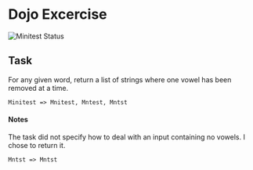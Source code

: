 # Dojo Excercise
![Minitest Status](https://github.com/chriscarlisle/dojo-slowly-disemvowel-ruby/actions/workflows/minitests.yml/badge.svg)

## Task
For any given word, return a list of strings where one vowel has been removed at a time.

```
Minitest => Mnitest, Mntest, Mntst
```

#### Notes
The task did not specify how to deal with an input containing no vowels. I chose to return it.

```
Mntst => Mntst
```
